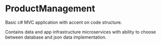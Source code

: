 # ProductManagement

Basic c# MVC application with accent on code structure.

Contains data and app infrastructure microservices with ability to choose between database and json data implementation.
